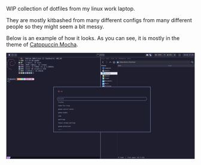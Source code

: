 WIP collection of dotfiles from my linux work laptop. 

They are mostly kitbashed from many different configs from many different people so they might seem a bit messy.

Below is an example of how it looks. As you can see, it is mostly in the theme of [Catppuccin Mocha](https://github.com/catppuccin/catppuccin).

![showcase of setup](/style.png)
